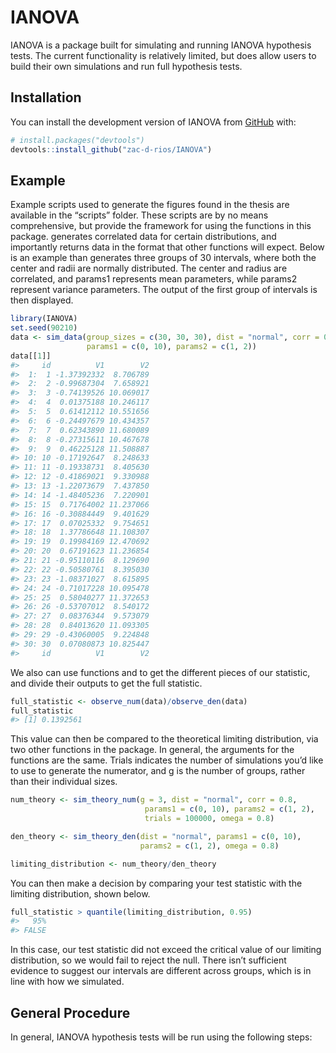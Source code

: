 
<!-- README.md is generated from README.Rmd. Please edit that file -->

# IANOVA

<!-- badges: start -->
<!-- badges: end -->

IANOVA is a package built for simulating and running IANOVA hypothesis
tests. The current functionality is relatively limited, but does allow
users to build their own simulations and run full hypothesis tests.

## Installation

You can install the development version of IANOVA from
[GitHub](https://github.com/) with:

``` r
# install.packages("devtools")
devtools::install_github("zac-d-rios/IANOVA")
```

## Example

Example scripts used to generate the figures found in the thesis are
available in the “scripts” folder. These scripts are by no means
comprehensive, but provide the framework for using the functions in this
package. generates correlated data for certain distributions, and
importantly returns data in the format that other functions will expect.
Below is an example than generates three groups of 30 intervals, where
both the center and radii are normally distributed. The center and
radius are correlated, and params1 represents mean parameters, while
params2 represent variance parameters. The output of the first group of
intervals is then displayed.

``` r
library(IANOVA)
set.seed(90210)
data <- sim_data(group_sizes = c(30, 30, 30), dist = "normal", corr = 0.8, 
                 params1 = c(0, 10), params2 = c(1, 2))
data[[1]]
#>     id          V1        V2
#>  1:  1 -1.37392332  8.706789
#>  2:  2 -0.99687304  7.658921
#>  3:  3 -0.74139526 10.069017
#>  4:  4  0.01375188 10.246117
#>  5:  5  0.61412112 10.551656
#>  6:  6 -0.24497679 10.434357
#>  7:  7  0.62343890 11.680089
#>  8:  8 -0.27315611 10.467678
#>  9:  9  0.46225128 11.508887
#> 10: 10 -0.17192647  8.248633
#> 11: 11 -0.19338731  8.405630
#> 12: 12 -0.41869021  9.330988
#> 13: 13 -1.22073679  7.437850
#> 14: 14 -1.48405236  7.220901
#> 15: 15  0.71764002 11.237066
#> 16: 16 -0.30884449  9.401629
#> 17: 17  0.07025332  9.754651
#> 18: 18  1.37786648 11.108307
#> 19: 19  0.19984169 12.470692
#> 20: 20  0.67191623 11.236854
#> 21: 21 -0.95110116  8.129690
#> 22: 22 -0.50580761  8.395030
#> 23: 23 -1.08371027  8.615895
#> 24: 24 -0.71017228 10.095478
#> 25: 25  0.58040277 11.372653
#> 26: 26 -0.53707012  8.540172
#> 27: 27  0.08376344  9.573079
#> 28: 28  0.84013620 11.093305
#> 29: 29 -0.43060005  9.224848
#> 30: 30  0.07080873 10.825447
#>     id          V1        V2
```

We also can use functions and to get the different pieces of our
statistic, and divide their outputs to get the full statistic.

``` r
full_statistic <- observe_num(data)/observe_den(data)
full_statistic
#> [1] 0.1392561
```

This value can then be compared to the theoretical limiting
distribution, via two other functions in the package. In general, the
arguments for the functions are the same. Trials indicates the number of
simulations you’d like to use to generate the numerator, and g is the
number of groups, rather than their individual sizes.

``` r
num_theory <- sim_theory_num(g = 3, dist = "normal", corr = 0.8, 
                              params1 = c(0, 10), params2 = c(1, 2),
                              trials = 100000, omega = 0.8)

den_theory <- sim_theory_den(dist = "normal", params1 = c(0, 10),
                             params2 = c(1, 2), omega = 0.8)

limiting_distribution <- num_theory/den_theory
```

You can then make a decision by comparing your test statistic with the
limiting distribution, shown below.

``` r
full_statistic > quantile(limiting_distribution, 0.95)
#>   95% 
#> FALSE
```

In this case, our test statistic did not exceed the critical value of
our limiting distribution, so we would fail to reject the null. There
isn’t sufficient evidence to suggest our intervals are different across
groups, which is in line with how we simulated.

## General Procedure

In general, IANOVA hypothesis tests will be run using the following
steps:

